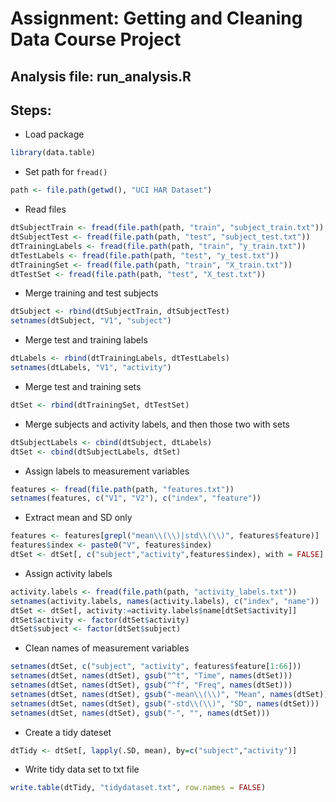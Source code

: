Assignment: Getting and Cleaning Data Course Project
===================================================
Analysis file: run_analysis.R
-----------------------------

Steps:
------

* Load package
```r
library(data.table)
```

* Set path for ```fread()```
```r
path <- file.path(getwd(), "UCI HAR Dataset")
```

* Read files
```r
dtSubjectTrain <- fread(file.path(path, "train", "subject_train.txt"))
dtSubjectTest <- fread(file.path(path, "test", "subject_test.txt"))
dtTrainingLabels <- fread(file.path(path, "train", "y_train.txt"))
dtTestLabels <- fread(file.path(path, "test", "y_test.txt"))
dtTrainingSet <- fread(file.path(path, "train", "X_train.txt"))
dtTestSet <- fread(file.path(path, "test", "X_test.txt")) 
```

* Merge training and test subjects
```r
dtSubject <- rbind(dtSubjectTrain, dtSubjectTest)
setnames(dtSubject, "V1", "subject")
```

* Merge test and training labels
```r
dtLabels <- rbind(dtTrainingLabels, dtTestLabels)
setnames(dtLabels, "V1", "activity")
```

* Merge test and training sets
```r
dtSet <- rbind(dtTrainingSet, dtTestSet)
```

* Merge subjects and activity labels, and then those two with sets
```r
dtSubjectLabels <- cbind(dtSubject, dtLabels)
dtSet <- cbind(dtSubjectLabels, dtSet)
```

* Assign labels to measurement variables
```r
features <- fread(file.path(path, "features.txt"))
setnames(features, c("V1", "V2"), c("index", "feature"))
```

* Extract mean and SD only
```r
features <- features[grepl("mean\\(\\)|std\\(\\)", features$feature)]
features$index <- paste0("V", features$index)
dtSet <- dtSet[, c("subject","activity",features$index), with = FALSE]
```

* Assign activity labels
```r
activity.labels <- fread(file.path(path, "activity_labels.txt"))
setnames(activity.labels, names(activity.labels), c("index", "name"))
dtSet <- dtSet[, activity:=activity.labels$name[dtSet$activity]]
dtSet$activity <- factor(dtSet$activity)
dtSet$subject <- factor(dtSet$subject)
```

* Clean names of measurement variables
```r
setnames(dtSet, c("subject", "activity", features$feature[1:66]))
setnames(dtSet, names(dtSet), gsub("^t", "Time", names(dtSet)))
setnames(dtSet, names(dtSet), gsub("^f", "Freq", names(dtSet)))
setnames(dtSet, names(dtSet), gsub("-mean\\(\\)", "Mean", names(dtSet)))
setnames(dtSet, names(dtSet), gsub("-std\\(\\)", "SD", names(dtSet)))
setnames(dtSet, names(dtSet), gsub("-", "", names(dtSet)))
```

* Create a tidy dateset
```r
dtTidy <- dtSet[, lapply(.SD, mean), by=c("subject","activity")]
```

* Write tidy data set to txt file
```r
write.table(dtTidy, "tidydataset.txt", row.names = FALSE)
```
